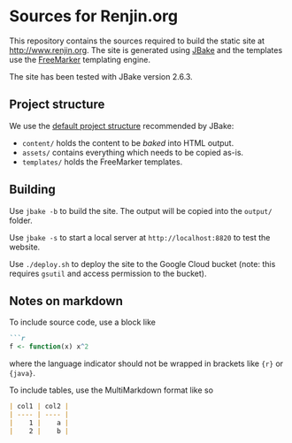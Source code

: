 # Sources for Renjin.org

This repository contains the sources required to build the static site at
http://www.renjin.org. The site is generated using [JBake](https://jbake.org)
and the templates use the
[FreeMarker](https://freemarker.apache.org/docs/dgui.html) templating engine.

The site has been tested with JBake version 2.6.3.

## Project structure

We use the [default project
structure](https://jbake.org/docs/2.6.3/#project_structure) recommended by
JBake:

* `content/` holds the content to be _baked_ into HTML output.
* `assets/` contains everything which needs to be copied as-is.
* `templates/` holds the FreeMarker templates.

## Building

Use `jbake -b` to build the site. The output will be copied into the `output/` folder.

Use `jbake -s` to start a local server at `http://localhost:8820` to test the website.

Use `./deploy.sh` to deploy the site to the Google Cloud bucket (note: this
requires `gsutil` and access permission to the bucket).

## Notes on markdown

To include source code, use a block like

```markdown
```r
f <- function(x) x^2
```

where the language indicator should not be wrapped in brackets like `{r}` or `{java}`.

To include tables, use the MultiMarkdown format like so

```markdown
| col1 | col2 |
| ---- | ---- |
|    1 |    a |
|    2 |    b |
```

